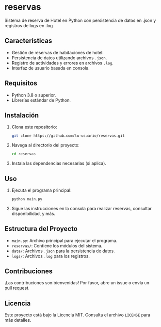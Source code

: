 # reservas
Sistema de reserva de Hotel en Python con persistencia de datos en .json y registros de logs en .log
## Características

- Gestión de reservas de habitaciones de hotel.
- Persistencia de datos utilizando archivos `.json`.
- Registro de actividades y errores en archivos `.log`.
- Interfaz de usuario basada en consola.

## Requisitos

- Python 3.8 o superior.
- Librerías estándar de Python.

## Instalación

1. Clona este repositorio:
    ```bash
    git clone https://github.com/tu-usuario/reservas.git
    ```
2. Navega al directorio del proyecto:
    ```bash
    cd reservas
    ```
3. Instala las dependencias necesarias (si aplica).

## Uso

1. Ejecuta el programa principal:
    ```bash
    python main.py
    ```
2. Sigue las instrucciones en la consola para realizar reservas, consultar disponibilidad, y más.

## Estructura del Proyecto

- `main.py`: Archivo principal para ejecutar el programa.
- `reservas/`: Contiene los módulos del sistema.
- `data/`: Archivos `.json` para la persistencia de datos.
- `logs/`: Archivos `.log` para los registros.

## Contribuciones

¡Las contribuciones son bienvenidas! Por favor, abre un issue o envía un pull request.

## Licencia

Este proyecto está bajo la Licencia MIT. Consulta el archivo `LICENSE` para más detalles.
